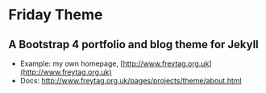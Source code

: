 # Friday Theme

## A Bootstrap 4 portfolio and blog theme for Jekyll

* Example: my own homepage, [http://www.freytag.org.uk](http://www.freytag.org.uk)
* Docs: http://www.freytag.org.uk/pages/projects/theme/about.html

